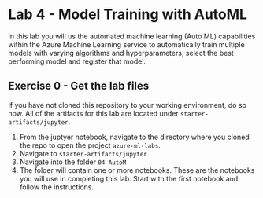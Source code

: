 # Lab 4 - Model Training with AutoML

In this lab you will us the automated machine learning (Auto ML) capabilities within the Azure Machine Learning service to automatically train multiple models with varying algorithms and hyperparameters, select the best performing model and register that model.

## Exercise 0 - Get the lab files
If you have not cloned this repository to your working environment, do so now.
All of the artifacts for this lab are located under `starter-artifacts/jupyter`.

1. From the juptyer notebook, navigate to the directory where you cloned the repo to open the project `azure-ml-labs`.
2. Navigate to `starter-artifacts/jupyter`
3. Navigate into the folder `04 AutoM`
4. The folder will contain one or more notebooks. These are the notebooks you will use in completing this lab. Start with the first notebook and follow the instructions.
